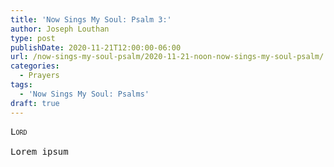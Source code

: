 ```yaml
---
title: 'Now Sings My Soul: Psalm 3:'
author: Joseph Louthan
type: post
publishDate: 2020-11-21T12:00:00-06:00
url: /now-sings-my-soul-psalm/2020-11-21-noon-now-sings-my-soul-psalm/
categories:
  - Prayers
tags:
  - 'Now Sings My Soul: Psalms'
draft: true
---
```


<pre>
<div style="font-variant: small-caps;">Lord</div>
Lorem ipsum
</pre>

